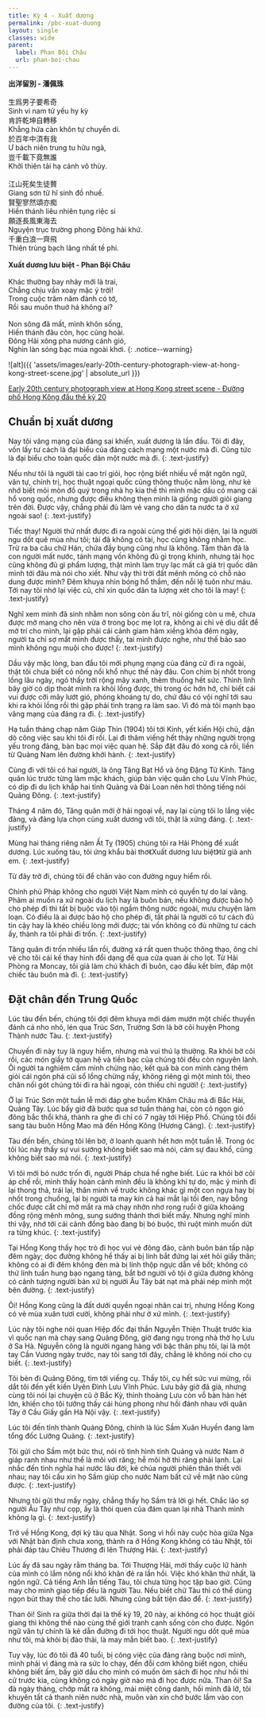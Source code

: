 ```yaml
---
title: Kỳ 4 - Xuất dương
permalink: /pbc-xuat-duong
layout: single
classes: wide
parent:
  label: Phan Bội Châu
  url: phan-boi-chau
---
```


**出洋留別 - 潘佩珠**\
 \
生爲男子要希奇\
Sinh vi nam tử yếu hy kỳ\
肯許乾坤自轉移\
Khẳng hứa càn khôn tự chuyển di.\
於百年中湏有我\
Ư bách niên trung tu hữu ngã,\
豈千載下竟無誰\
Khởi thiên tải hạ cánh vô thùy.\
 \
江山死矣生徒贅\
Giang sơn tử hĩ sinh đồ nhuế.\
賢聖寥然頌亦痴\
Hiền thánh liêu nhiên tụng riệc si\
願逐長風東海去\
Nguyện trục trường phong Đông hải khứ.\
千重白浪一齊飛\
Thiên trùng bạch lãng nhất tề phi.\
 \
**Xuất dương lưu biệt - Phan Bội Châu**\
 \
Khác thường bay nhảy mới là trai,\
Chẳng chịu vần xoay mặc ý trời!\
Trong cuộc trăm năm đành có tớ,\
Rồi sau muôn thuở há không ai?\
 \
Non sông đã mất, mình khôn sống,\
Hiền thánh đâu còn, học cũng hoài.\
Đông Hải xông pha nương cánh gió,\
Nghìn làn sóng bạc múa ngoài khơi.
{: .notice--warning}

![alt]({{ 'assets/images/early-20th-century-photograph-view-at-hong-kong-street-scene.jpg' | absolute_url }})
> <cite>
<a target="_blank" href="https://www.alamy.com/stock-photo/early-1900s-hong-kong.html">
Early 20th century photograph view at Hong Kong street scene - Đường phố Hong Kông đầu thế kỷ 20
</a>
</cite>

## Chuẩn bị xuất dương
Nay tôi vâng mạng của đảng sai khiến, xuất dương là lần đầu. Tôi đi đây, vốn lấy tư cách là đại biểu của đảng cách mạng một nước mà đi. Cũng tức là đại biểu cho toàn quốc dân một nước mà đi.
{: .text-justify}

Nếu như tôi là người tài cao trí giỏi, học rộng biết nhiều về mặt ngôn ngữ, văn tự, chính trị, học thuật ngoại quốc cũng thông thuộc nằm lòng, như kẻ nhớ biết mỏi mòn đồ quý trong nhà họ kia thế thì mình mặc dầu có mang cái hổ vong quốc, nhưng được điều không thẹn mình là giống người giỏi giang trên đời. Được vậy, chẳng phải đủ làm vẻ vang cho dân ta nước ta ở xứ ngoài sao!
{: .text-justify}

Tiếc thay! Người thứ nhất được đi ra ngoài cùng thế giới hội diện, lại là người ngu dốt quê mùa như tôi; tài đã không có tài, học cũng không nhằm học. Trừ ra ba câu chữ Hán, chứa đầy bụng cũng như là không. Tấm thân đã là con người mất nước, tánh mạng vốn không đủ gì trọng khinh, nhưng tài học cũng không đủ gì phẩm lượng, thật mình làm trụy lạc mất cả giá trị quốc dân mình tới đâu mà nói cho xiết. Như vậy thì trời đất mênh mông có chỗ nào dung được mình? Đêm khuya nhìn bóng hổ thầm, đến nỗi lệ tuôn như máu. Tới nay tôi nhớ lại việc cũ, chỉ xin quốc dân ta lượng xét cho tôi là may!
{: .text-justify}

Nghĩ xem mình đã sinh nhằm non sông còn ấu trĩ, nòi giống còn u mê, chưa được mở mang cho nên vừa ở trong bọc mẹ lọt ra, không ai chỉ vẽ dìu dắt để mở trí cho mình, lại gặp phải cái cảnh giam hãm xiềng khóa đêm ngày, người ta chỉ sợ mắt mình được thấy, tai mình được nghe, như thế bảo sao mình không ngu muội cho được!
{: .text-justify}

Dầu vậy mặc lòng, ban đầu tôi mới phụng mạng của đảng cử đi ra ngoài, thật tôi chưa biết có nông nổi khổ nhục thế này đâu. Con chim bị nhốt trong lồng lâu ngày, ngó thấy trời rộng mây xanh, thèm thuồng hết sức. Thình lình bây giờ có dịp thoát mình ra khỏi lồng được, thì trong óc hớn hở, chỉ biết cái vui được cỡi mây lướt gió, phóng khoáng tự do, chứ đâu có vội nghĩ tới sau khi ra khỏi lồng rồi thì gặp phải tình trạng ra làm sao. Vì đó mà tôi mạnh bạo vâng mạng của đảng ra đi.
{: .text-justify}

Hạ tuần tháng chạp năm Giáp Thìn (1904) tôi tới Kinh, yết kiến Hội chủ, dặn dò công việc sau khi tôi đi rồi. Lại đi thăm viếng hết thảy những người trọng yếu trong đảng, bàn bạc mọi việc quan hệ. Sắp đặt đâu đó xong cả rồi, liền từ Quảng Nam lên đường khởi hành.
{: .text-justify}

Cùng đi với tôi có hai người, là ông Tăng Bạt Hổ và ông Đặng Tử Kính. Tăng quân lúc trước từng làm mặc khách, giúp bàn việc quân cho Lưu Vĩnh Phúc, có dịp đi du lịch khắp hai tỉnh Quảng và Đài Loan nên hơi thông tiếng nói Quảng Đông.
{: .text-justify}

Tháng 4 năm đó, Tăng quân mới ở hải ngoại về, nay lại cùng tôi lo lắng việc đảng, và đảng lựa chọn cùng xuất dương với tôi, thật là xứng đáng. 
{: .text-justify}

Mùng hai tháng riêng năm Ất Tỵ (1905) chúng tôi ra Hải Phòng để xuất dương. Lúc xuống tàu, tôi ứng khẩu bài thơ《Xuất dương lưu biệt》từ giã anh em.
{: .text-justify}

Từ đây trở đi, chúng tôi để chân vào con đường nguy hiểm rồi.

Chính phủ Pháp không cho người Việt Nam mình có quyền tự do lai vãng. Phàm ai muốn ra xứ ngoài du lịch hay là buôn bán, nếu không được bảo hộ cho phép đi thì tất bị buộc vào tội ngầm thông nước ngoài, mưu chuyện làm loạn. Có điều là ai được bảo hộ cho phép đi, tất phải là người có tư cách đủ tin cậy hay là khéo chiều lòng mới được; tài vốn không có đủ những tư cách ấy, thành ra tôi phải đi trốn.
{: .text-justify}

Tăng quân đi trốn nhiều lần rồi, đường xá rất quen thuộc thông thạo, ông chỉ vẽ cho tôi cái kế thay hình đổi dạng để qua cửa quan ải cho lọt. Từ Hải Phòng ra Moncay, tôi giả làm chú khách đi buôn, cạo đầu kết bím, đáp một chiếc tàu buôn mà đi.
{: .text-justify}

## Đặt chân đến Trung Quốc
Lúc tàu đến bến, chúng tôi đợi đêm khuya mới dám mướn một chiếc thuyền đánh cá nho nhỏ, lén qua Trúc Sơn, Trường Sơn là bờ cõi huyện Phong Thành nước Tàu.
{: .text-justify}

Chuyến đi này tuy là nguy hiểm, nhưng mà vui thú lạ thường. Ra khỏi bờ cõi rồi, các món giấy tờ quan hệ và tiền bạc của chúng tôi đều còn nguyên lành. Ôi người ta nghiêm cấm mình chừng nào, kết quả bà con mình càng thêm giỏi cái ngón phá cũi sổ lồng chừng nấy, không riêng gì một mình tôi, theo chân nối gót chúng tôi đi ra hải ngoại, còn thiếu chi người!
{: .text-justify}

Ở lại Trúc Sơn một tuần lễ mới đáp ghe buồm Khâm Châu mà đi Bắc Hải, Quảng Tây. Lúc bấy giờ đã bước qua sơ tuần tháng hai, còn có ngọn gió đông bắc thổi khá, thành ra ghe đi chỉ có 7 ngày tới Hiệp Phố. Chúng tôi đổi sang tàu buôn Hồng Mao mà đến Hồng Kông (Hương Cảng).
{: .text-justify}

Tàu đến bến, chúng tôi lên bờ, ở loanh quanh hết hơn một tuần lễ. Trong óc tôi lúc này thấy sự vui sướng không biết sao mà nói, cảm sự đau khổ, cũng không biết sao mà nói.
{: .text-justify}

Vì tôi mới bỏ nước trốn đi, người Pháp chưa hề nghe biết. Lúc ra khỏi bờ cõi áp chế rồi, mình thấy hoàn cảnh mình đều là không khí tự do, mặc ý mình đi lại thong thả, trái lại, thân mình về trước không khác gì một con ngựa hay bị nhốt trong chuồng, lại bị người ta may kín cả hai mắt lại tối đen, nay bỗng chốc được cắt chỉ mở mắt ra mà chạy nhởn nhơ rong ruổi ở giữa khoảng đồng rộng mênh mông, sung sướng thảnh thơi biết mấy. Nhưng nghĩ mình thì vậy, nhớ tới cái cảnh đồng bào đang bị bó buộc, thì ruột mình muốn dứt ra từng khúc.
{: .text-justify}

Tại Hồng Kong thấy học trò đi học vui vẻ đông đảo, cảnh buôn bán tấp nập đêm ngày; dọc đường không hề thấy ai bị lính bắt đứng lại xét hỏi giấy thân; không có ai đi đêm không đèn mà bị lính thộp ngực dẫn về bốt; không có thứ lính tuần hung bạo ngang tàng, bắt bớ người vô tội ở giữa đường không có cảnh tượng người bản xứ bị người Âu Tây bát nạt mà phải nép mình một bên đường.
{: .text-justify}

Ôi! Hồng Kong cũng là đất dưới quyền ngoại nhân cai trị, nhưng Hồng Kong có vẻ mùa xuân tươi cười, không phải như ở xứ mình.
{: .text-justify}

Lúc này tôi nghe nói quan Hiệp đốc đại thần Nguyễn Thiện Thuật trước kia vì quốc nạn mà chạy sang Quảng Đông, giờ đang ngụ trong nhà thờ họ Lưu ở Sa Hà. Nguyễn công là người ngang hàng với bậc thân phụ tôi, lại là một tay Cần Vương ngày trước, nay tôi sang tới đây, chẳng lẽ không nói cho cụ biết.
{: .text-justify}

Tôi bèn đi Quảng Đông, tìm tới viếng cụ. Thấy tôi, cụ hết sức vui mừng, rồi dắt tôi đến yết kiến Uyên Đình Lưu Vĩnh Phúc. Lưu bây giờ đã già, nhưng cùng tôi nói lại chuyện cũ ở Bắc Kỳ, thỉnh thoảng Lưu còn vỗ bàn hàn hét lớn, khiến cho tôi tưởng thấy cái hùng phong như hồi đánh nhau với quân Tây ở Cầu Giấy gần Hà Nội vậy.
{: .text-justify}

Lúc tôi đến tỉnh thành Quảng Đông, chính là lúc Sầm Xuân Huyền đang làm tổng đốc Lưỡng Quảng.
{: .text-justify}

Tôi gửi cho Sầm một bức thư, nói rõ tình hình tỉnh Quảng và nước Nam ở giáp ranh nhau như thể là môi với răng; hễ môi hở thì răng phải lạnh. Lại nhắc đến tình nghĩa hai nước lâu đời, kẻ chúa người phiên thân thiết với nhau; nay tôi cầu xin họ Sầm giúp cho nước Nam bất cứ về mặt nào cũng được.
{: .text-justify}

Nhưng tôi gửi thư mấy ngày, chẳng thấy họ Sầm trả lời gì hết. Chắc lão sợ người Âu Tây như cọp, ấy là thói quen của đám quan lại nhà Thanh mình không lạ gì.
{: .text-justify}

Trở về Hồng Kong, đợi kỳ tàu qua Nhật. Song vì hồi này cuộc hòa giữa Nga với Nhật bàn định chưa xong, thành ra ở Hồng Kong không có tàu Nhật, tôi phải đáp tàu Chiêu Thương đi lên Thượng Hải.
{: .text-justify}

Lúc ấy đã sau ngày rằm tháng ba. Tới Thượng Hải, mới thấy cuộc lữ hành của mình có lắm nông nổi khó khăn đẻ ra lần hồi. Việc khó khăn thứ nhất, là ngôn ngữ. Cả tiếng Anh lẫn tiếng Tàu, tôi chưa từng học tập bao giờ. Cũng may cho mình giao tiếp đều là người Tàu. Nếu biết chữ Tàu thì có thể dùng ngọn bút thay thế cho tấc lưỡi. Nhưng cũng bất tiện đáo để.
{: .text-justify}

Than ôi! Sinh ra giữa thời đại là thế kỷ 19, 20 này, ai không có học thuật giỏi giang thì không thế nào cùng thế giới tranh cạnh sống còn cho được. Ngôn ngữ văn tự chính là kẻ dẫn đường đi tới học thuật. Người ngu dốt quê mùa như tôi, mà khỏi bị đào thải, là may mắn biết bao.
{: .text-justify}

Tuy vậy, lúc đó tôi đã 40 tuổi, bị công việc của đảng ràng buộc nơi mình, mình phải vì đảng mà ra sức lo chạy, đến đỗi cơm không biết ngon, chiếu không biết ấm, bấy giờ dầu cho mình có muốn ôm sách đi học như hồi thi cử trước kia, cũng không có ngày giờ nào mà đi học được nữa. Than ôi! Sa đà ngày tháng, chớp mắt ra không, mài miệt công danh, hối mình đã lỡ, tôi khuyên tất cả thanh niên nước nhà, muôn vàn xin chớ bước lầm vào con đường của tôi.
{: .text-justify}